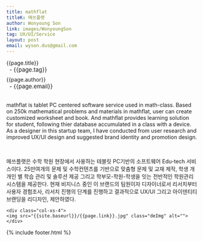 ```yaml
---
title: mathflat
titleK: 매쓰플랫
author: Wonyoung Son
link: images/WonyoungSon
tag: UX/UI/Service
layout: post
email: wyson.dus@gmail.com
---	
```


<div class="container">

<div class="deDep">
{{page.title}}<br>
<p style="font-size:15px; margin:0px; padding:0px 0px 0px 8px; margin:0px 0px 8px 0px;">- {{page.tag}}</p>
{{page.author}}<br>
<p style="font-size:15px; margin:0px; padding:0px 0px 0px 8px;">- {{page.email}}</p>
</div>

<br>

<div class="det lato">



mathflat is tablet PC centered software service used in math-class. Based on 250k mathematical problems and materials in mathflat, user can create customized worksheet and book. And mathflat provides learning solution for student, following thier database accumulated in a class with a device. As a designer in this startup team, I have conducted from user research and improved UX/UI design and suggested brand identity and promotion design.




</div>

<br>

<div class="noto">

매쓰플랫은 수학 학원 현장에서 사용하는 테블릿 PC기반의 소프트웨어 Edu-tech 서비스이다. 25만여개의 문제 및 수학컨텐츠를 기반으로 맞춤형 문제 및 교재 제작, 학생 개개인 별 학습 관리 및 솔루션 제공 그리고 학부모-학원-학생을 잇는 전반적인 학원관리 시스템을 제공한다.  현재 비지니스 중인 이 브랜드의 팀원이자 디자이너로서 리서치부터 사용자 경험조사, 리서치 진행의 단계를 진행하고 결과적으로 UX/UI 그리고 아이덴티티 브랜딩을 리디자인, 제안하였다.


</div>

<div class="row noto">
	
	<div class="col-xs-4">
	<img src="{{site.baseurl}}/{{page.link}}.jpg" class="deImg" alt=""></div>
	
</div>

	

</div> 

{% include footer.html %}